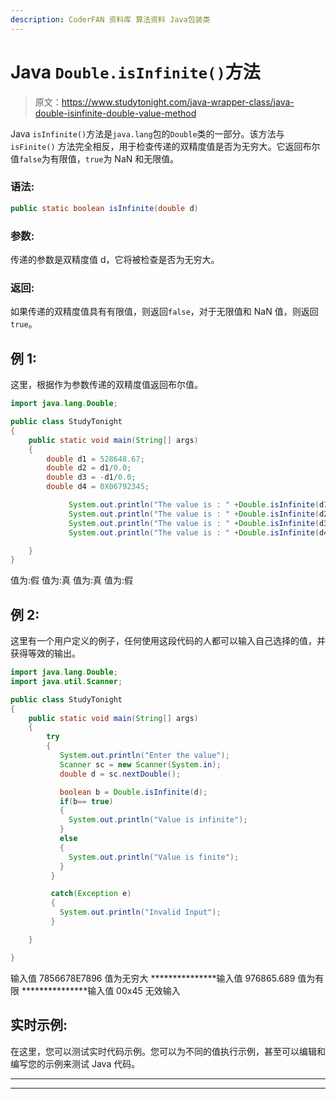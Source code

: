 ```yaml
---
description: CoderFAN 资料库 算法资料 Java包装类
---
```


# Java `Double.isInfinite()`方法

> 原文：<https://www.studytonight.com/java-wrapper-class/java-double-isinfinite-double-value-method>

Java `isInfinite()`方法是`java.lang`包的`Double`类的一部分。该方法与`isFinite()` 方法完全相反，用于检查传递的双精度值是否为无穷大。它返回布尔值`false`为有限值，`true`为 NaN 和无限值。

### 语法:

```java
public static boolean isInfinite(double d) 
```

### 参数:

传递的参数是双精度值 d，它将被检查是否为无穷大。

### 返回:

如果传递的双精度值具有有限值，则返回`false`，对于无限值和 NaN 值，则返回`true`。

## 例 1:

这里，根据作为参数传递的双精度值返回布尔值。

```java
import java.lang.Double;

public class StudyTonight
{  
    public static void main(String[] args) 
    {  
        double d1 = 528648.67;  
        double d2 = d1/0.0; 
        double d3 = -d1/0.0;
        double d4 = 0X06792345;

             System.out.println("The value is : " +Double.isInfinite(d1)); //returns false for finite value  
             System.out.println("The value is : " +Double.isInfinite(d2)); //returns true for infinite value 
             System.out.println("The value is : " +Double.isInfinite(d3)); //returns true for infinaite value 
             System.out.println("The value is : " +Double.isInfinite(d4)); // returns false for finite value            

    }  
} 
```

值为:假
值为:真
值为:真
值为:假

## 例 2:

这里有一个用户定义的例子，任何使用这段代码的人都可以输入自己选择的值，并获得等效的输出。

```java
import java.lang.Double;
import java.util.Scanner;

public class StudyTonight
{  
    public static void main(String[] args) 
    {  
        try
        {
           System.out.println("Enter the value");
           Scanner sc = new Scanner(System.in);
           double d = sc.nextDouble();

           boolean b = Double.isInfinite(d);
           if(b== true)
           {
             System.out.println("Value is infinite");
           }
           else
           {
             System.out.println("Value is finite");
           }
         }

         catch(Exception e)
         {
           System.out.println("Invalid Input");
         }

    }

} 
```

输入值
7856678E7896
值为无穷大
***************输入值
976865.689
值为有限
***************输入值
00x45
无效输入

## 实时示例:

在这里，您可以测试实时代码示例。您可以为不同的值执行示例，甚至可以编辑和编写您的示例来测试 Java 代码。

* * *

* * *